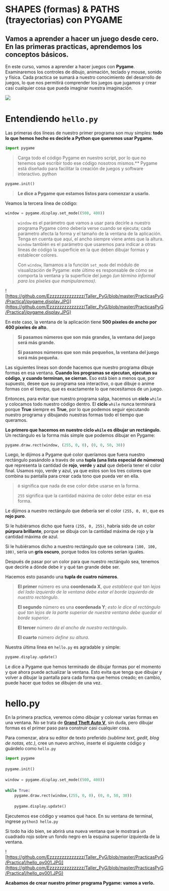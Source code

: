 
# SHAPES (formas) & PATHS (trayectorias) con PYGAME
## Vamos a aprender a hacer un juego desde cero. En las primeras practicas, aprendemos los conceptos básicos.

En este curso, vamos a aprender a hacer juegos con **Pygame**. Examinaremos los controles de dibujo, animación, teclado y mouse, sonido y física. Cada practica se sumará a nuestro conocimiento del desarrollo de juegos, lo que nos permitirá comprender los juegos que jugamos y crear casi cualquier cosa que pueda imaginar nuestra imaginación.

![](https://media.giphy.com/media/aNqEFrYVnsS52/giphy.gif)

# Entendiendo `hello.py`
Las primeras dos líneas de nuestro primer programa son muy simples: **todo lo que hemos hecho es decirle a Python que queremos usar Pygame.** 

```python 
import pygame
``` 
>Carga todo el código Pygame en nuestro script, por lo que no tenemos que escribir todo ese código nosotros mismos.** Pygame está diseñado para facilitar la creación de juegos y software interactivo.
python

```python
pygame.init()
```
 >**Le dice a Pygame que estamos listos para comenzar a usarlo.**

Veamos la tercera línea de código:
```python
window = pygame.display.set_mode((500, 400))
```
>`window` es el parámetro que vamos a usar para decirle a nuestro programa Pygame cómo debería verse cuando se ejecuta; cada parámetro afecta la forma y el tamaño de la ventana de la aplicación. Tenga en cuenta que aquí, el ancho siempre viene antes que la altura. `window` también es el parámetro que usaremos para indicar a otras líneas de código la superficie en la que deben dibujar formas y establecer colores. 
>
>Con `window`, llamamos a la función `set_mode` del módulo de visualización de Pygame: este último es responsable de cómo se comporta la ventana y la superficie del juego *(un término informal para los píxeles que manipularemos)*. 

![https://github.com/Ezzzzzzzzzzzzzz/Taller_PyG/blob/master/PracticasPyG/Practica1/pygame.display.JPG](https://github.com/Ezzzzzzzzzzzzzz/Taller_PyG/blob/master/PracticasPyG/Practica1/pygame.display.JPG)

En este caso, la ventana de la aplicación tiene **500 píxeles de ancho por 400 píxeles de alto**. 

>**Si pasamos números que son más grandes, la ventana del juego será más grande.**
>
>**Si pasamos números que son más pequeños, la ventana del juego será más pequeña.**

Las siguientes líneas son donde hacemos que nuestro programa dibuje formas en esa ventana. **Cuando los programas se ejecutan, ejecutan su código, y cuando terminan, se cierran.** Eso está bien a menos que, por supuesto, desee que su programa sea interactivo, o que dibuje o anime formas con el tiempo, que es exactamente lo que necesitamos de un juego.

Entonces, para evitar que nuestro programa salga, hacemos un **ciclo** `while` y colocamos todo nuestro código dentro. El **ciclo** `while` nunca terminará porque **True** siempre es **True**, por lo que podemos seguir ejecutando nuestro programa y dibujando nuestras formas todo el tiempo que queramos.

**Lo primero que hacemos en nuestro ciclo `while` es dibujar un rectángulo.** Un rectángulo es la forma más simple que podemos dibujar en Pygame:
```python
pygame.draw.rect(window, (255, 0, 0), (0, 0, 50, 30))
```
Luego, le dijimos a Pygame qué color queríamos que fuera nuestro rectángulo pasándolo a través de una **tupla (una lista especial de números)** que representa la cantidad de **rojo**, **verde** y **azul** que debería tener el color final. Usamos rojo, verde y azul, ya que estos son los tres colores que combina su pantalla para crear cada tono que pueda ver en ella. 
>`0` significa que nada de ese color debe usarse en la forma.
>
>`255` significa que la cantidad máxima de color debe estar en esa forma.

Le dijimos a nuestro rectángulo que debería ser el color `(255, 0, 0)`, que es **rojo puro**. 

Si le hubiéramos dicho que fuera `(255, 0, 255)`, habría sido de un color **púrpura brillante**, porque se dibuja con la cantidad máxima de rojo y la cantidad máxima de azul. 

Si le hubiéramos dicho a nuestro rectángulo que se coloreara `(100, 100, 100)`, sería un **gris oscuro**, porque todos los colores serían iguales.

Después de pasar por un color para que nuestro rectángulo sea, tenemos que decirle a dónde debe ir y qué tan grande debe ser. 

Hacemos esto pasando una **tupla de cuatro números**. 
>**El primer** número es una **coordenada X**, *que establece qué tan lejos del lado izquierdo de la ventana debe estar el borde izquierdo de nuestro rectángulo*. 
>
>**El segundo** número es una **coordenada Y**; *esto le dice al rectángulo qué tan lejos de la parte superior de nuestra ventana debe quedar el borde superior*. 
>
>**El tercer** número *da el ancho de nuestro rectángulo*. 
>
>**El cuarto** número *define su altura*.

Nuestra última línea en `hello.py` es agradable y simple: 
```python
pygame.display.update()
```
Le dice a Pygame que hemos terminado de dibujar formas por el momento y que ahora puede actualizar la ventana. Esto evita que  tenga que dibujar y volver a dibujar la pantalla para cada forma que hemos creado; en cambio, puede hacer que todos se dibujen de una vez.

# hello.py

En la primera practica, veremos cómo dibujar y colorear varias formas en una ventana. No se trata de [**Grand Theft Auto V**](https://www.rockstargames.com/V/es), sin duda, pero dibujar formas es el primer paso para construir casi cualquier cosa.

Para comenzar, abra su editor de texto preferido *(sublime text, gedit, blog de notas, etc.)*, cree un nuevo archivo, inserte el siguiente código y guárdelo como `hello.py`

```python 
import pygame 

pygame.init()

window = pygame.display.set_mode((500, 400))

while True:
	pygame.draw.rect(window,(255, 0, 0), (0, 0, 50, 30))

	pygame.display.update()
```

Ejecutemos ese código y veamos qué hace. En su ventana de terminal, ingrese `python3 hello.py`

Si todo ha ido bien, se abrirá una nueva ventana que le mostrará un cuadrado rojo sobre un fondo negro en la esquina superior izquierda de la ventana. 

![https://github.com/Ezzzzzzzzzzzzzz/Taller_PyG/blob/master/PracticasPyG/Practica1/hello_py001.JPG](https://github.com/Ezzzzzzzzzzzzzz/Taller_PyG/blob/master/PracticasPyG/Practica1/hello_py001.JPG)

**Acabamos de crear nuestro primer programa Pygame: vamos a verlo.**


<!--stackedit_data:
eyJoaXN0b3J5IjpbMTMyNzQ4Njg3NSwxNTA4NzI0ODU3LDE5MD
AyNzI4NjUsMTkwMDI3Mjg2NSwtMTQ1NjgyNDI4MiwxODA3MjYw
NTE4LC02MzU0NDE3NTQsLTE4OTQ4NDM5OTQsMzkzMDE3ODk4LD
E2NTg4OTIwMjMsMTcxMjUyNTA1OSwzNTM5MTYzNjUsLTEwMjM1
MjcyNzgsLTIwNjUwMjk5MzAsLTc5NDg4MTYxMl19
-->